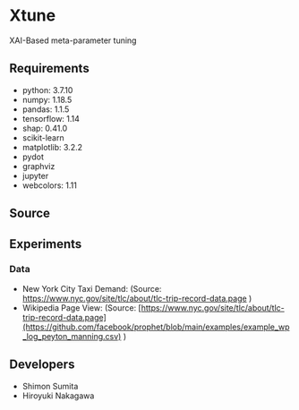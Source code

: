 # Xtune
XAI-Based meta-parameter tuning

## Requirements
- python: 3.7.10
- numpy: 1.18.5
- pandas: 1.1.5
- tensorflow: 1.14
- shap: 0.41.0
- scikit-learn
- matplotlib: 3.2.2
- pydot
- graphviz
- jupyter
- webcolors: 1.11

## Source

## Experiments

### Data
- New York City Taxi Demand:
   (Source:  https://www.nyc.gov/site/tlc/about/tlc-trip-record-data.page ) 
- Wikipedia Page View:
   (Source:  [https://www.nyc.gov/site/tlc/about/tlc-trip-record-data.page](https://github.com/facebook/prophet/blob/main/examples/example_wp_log_peyton_manning.csv) ) 

## Developers
- Shimon Sumita
- Hiroyuki Nakagawa
